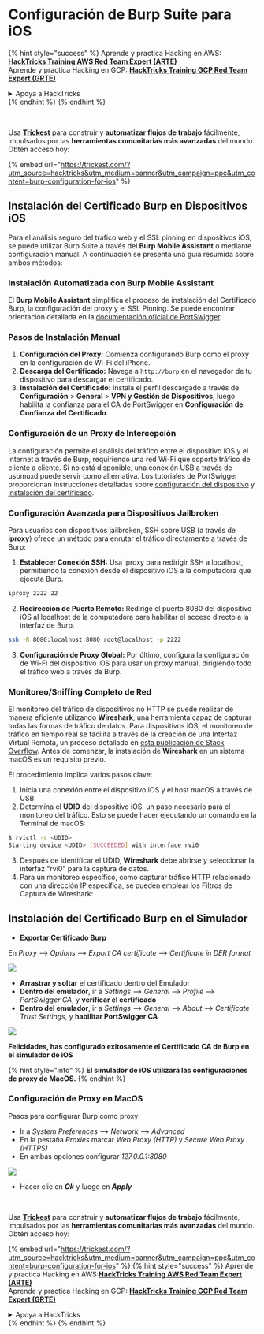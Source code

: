 # Configuración de Burp Suite para iOS

{% hint style="success" %}
Aprende y practica Hacking en AWS:<img src="/.gitbook/assets/arte.png" alt="" data-size="line">[**HackTricks Training AWS Red Team Expert (ARTE)**](https://training.hacktricks.xyz/courses/arte)<img src="/.gitbook/assets/arte.png" alt="" data-size="line">\
Aprende y practica Hacking en GCP: <img src="/.gitbook/assets/grte.png" alt="" data-size="line">[**HackTricks Training GCP Red Team Expert (GRTE)**<img src="/.gitbook/assets/grte.png" alt="" data-size="line">](https://training.hacktricks.xyz/courses/grte)

<details>

<summary>Apoya a HackTricks</summary>

* Revisa los [**planes de suscripción**](https://github.com/sponsors/carlospolop)!
* **Únete al** 💬 [**grupo de Discord**](https://discord.gg/hRep4RUj7f) o al [**grupo de telegram**](https://t.me/peass) o **síguenos** en **Twitter** 🐦 [**@hacktricks\_live**](https://twitter.com/hacktricks\_live)**.**
* **Comparte trucos de hacking enviando PRs a los** [**HackTricks**](https://github.com/carlospolop/hacktricks) y [**HackTricks Cloud**](https://github.com/carlospolop/hacktricks-cloud) repositorios de github.

</details>
{% endhint %}
{% endhint %}

<figure><img src="../../.gitbook/assets/image (48).png" alt=""><figcaption></figcaption></figure>

\
Usa [**Trickest**](https://trickest.com/?utm_source=hacktricks&utm_medium=text&utm_campaign=ppc&utm_term=trickest&utm_content=burp-configuration-for-ios) para construir y **automatizar flujos de trabajo** fácilmente, impulsados por las **herramientas comunitarias más avanzadas** del mundo.\
Obtén acceso hoy:

{% embed url="https://trickest.com/?utm_source=hacktricks&utm_medium=banner&utm_campaign=ppc&utm_content=burp-configuration-for-ios" %}

## Instalación del Certificado Burp en Dispositivos iOS

Para el análisis seguro del tráfico web y el SSL pinning en dispositivos iOS, se puede utilizar Burp Suite a través del **Burp Mobile Assistant** o mediante configuración manual. A continuación se presenta una guía resumida sobre ambos métodos:

### Instalación Automatizada con Burp Mobile Assistant

El **Burp Mobile Assistant** simplifica el proceso de instalación del Certificado Burp, la configuración del proxy y el SSL Pinning. Se puede encontrar orientación detallada en la [documentación oficial de PortSwigger](https://portswigger.net/burp/documentation/desktop/tools/mobile-assistant/installing).

### Pasos de Instalación Manual

1. **Configuración del Proxy:** Comienza configurando Burp como el proxy en la configuración de Wi-Fi del iPhone.
2. **Descarga del Certificado:** Navega a `http://burp` en el navegador de tu dispositivo para descargar el certificado.
3. **Instalación del Certificado:** Instala el perfil descargado a través de **Configuración** > **General** > **VPN y Gestión de Dispositivos**, luego habilita la confianza para el CA de PortSwigger en **Configuración de Confianza del Certificado**.

### Configuración de un Proxy de Intercepción

La configuración permite el análisis del tráfico entre el dispositivo iOS y el internet a través de Burp, requiriendo una red Wi-Fi que soporte tráfico de cliente a cliente. Si no está disponible, una conexión USB a través de usbmuxd puede servir como alternativa. Los tutoriales de PortSwigger proporcionan instrucciones detalladas sobre [configuración del dispositivo](https://support.portswigger.net/customer/portal/articles/1841108-configuring-an-ios-device-to-work-with-burp) y [instalación del certificado](https://support.portswigger.net/customer/portal/articles/1841109-installing-burp-s-ca-certificate-in-an-ios-device).

### Configuración Avanzada para Dispositivos Jailbroken

Para usuarios con dispositivos jailbroken, SSH sobre USB (a través de **iproxy**) ofrece un método para enrutar el tráfico directamente a través de Burp:

1.  **Establecer Conexión SSH:** Usa iproxy para redirigir SSH a localhost, permitiendo la conexión desde el dispositivo iOS a la computadora que ejecuta Burp.

```bash
iproxy 2222 22
```
2.  **Redirección de Puerto Remoto:** Redirige el puerto 8080 del dispositivo iOS al localhost de la computadora para habilitar el acceso directo a la interfaz de Burp.

```bash
ssh -R 8080:localhost:8080 root@localhost -p 2222
```
3. **Configuración de Proxy Global:** Por último, configura la configuración de Wi-Fi del dispositivo iOS para usar un proxy manual, dirigiendo todo el tráfico web a través de Burp.

### Monitoreo/Sniffing Completo de Red

El monitoreo del tráfico de dispositivos no HTTP se puede realizar de manera eficiente utilizando **Wireshark**, una herramienta capaz de capturar todas las formas de tráfico de datos. Para dispositivos iOS, el monitoreo de tráfico en tiempo real se facilita a través de la creación de una Interfaz Virtual Remota, un proceso detallado en [esta publicación de Stack Overflow](https://stackoverflow.com/questions/9555403/capturing-mobile-phone-traffic-on-wireshark/33175819#33175819). Antes de comenzar, la instalación de **Wireshark** en un sistema macOS es un requisito previo.

El procedimiento implica varios pasos clave:

1. Inicia una conexión entre el dispositivo iOS y el host macOS a través de USB.
2. Determina el **UDID** del dispositivo iOS, un paso necesario para el monitoreo del tráfico. Esto se puede hacer ejecutando un comando en la Terminal de macOS:
```bash
$ rvictl -s <UDID>
Starting device <UDID> [SUCCEEDED] with interface rvi0
```
3. Después de identificar el UDID, **Wireshark** debe abrirse y seleccionar la interfaz "rvi0" para la captura de datos.  
4. Para un monitoreo específico, como capturar tráfico HTTP relacionado con una dirección IP específica, se pueden emplear los Filtros de Captura de Wireshark:

## Instalación del Certificado Burp en el Simulador

* **Exportar Certificado Burp**

En _Proxy_ --> _Options_ --> _Export CA certificate_ --> _Certificate in DER format_

![](<../../.gitbook/assets/image (534).png>)

* **Arrastrar y soltar** el certificado dentro del Emulador  
* **Dentro del emulador**, ir a _Settings_ --> _General_ --> _Profile_ --> _PortSwigger CA_, y **verificar el certificado**  
* **Dentro del emulador**, ir a _Settings_ --> _General_ --> _About_ --> _Certificate Trust Settings_, y **habilitar PortSwigger CA**

![](<../../.gitbook/assets/image (1048).png>)

**Felicidades, has configurado exitosamente el Certificado CA de Burp en el simulador de iOS**

{% hint style="info" %}
**El simulador de iOS utilizará las configuraciones de proxy de MacOS.**
{% endhint %}

### Configuración de Proxy en MacOS

Pasos para configurar Burp como proxy:

* Ir a _System Preferences_ --> _Network_ --> _Advanced_  
* En la pestaña _Proxies_ marcar _Web Proxy (HTTP)_ y _Secure Web Proxy (HTTPS)_  
* En ambas opciones configurar _127.0.0.1:8080_

![](<../../.gitbook/assets/image (431).png>)

* Hacer clic en _**Ok**_ y luego en _**Apply**_

<figure><img src="../../.gitbook/assets/image (48).png" alt=""><figcaption></figcaption></figure>

\
Usa [**Trickest**](https://trickest.com/?utm_source=hacktricks&utm_medium=text&utm_campaign=ppc&utm_term=trickest&utm_content=burp-configuration-for-ios) para construir y **automatizar flujos de trabajo** fácilmente, impulsados por las **herramientas comunitarias más avanzadas** del mundo.\
Obtén acceso hoy:

{% embed url="https://trickest.com/?utm_source=hacktricks&utm_medium=banner&utm_campaign=ppc&utm_content=burp-configuration-for-ios" %}
{% hint style="success" %}
Aprende y practica Hacking en AWS:<img src="/.gitbook/assets/arte.png" alt="" data-size="line">[**HackTricks Training AWS Red Team Expert (ARTE)**](https://training.hacktricks.xyz/courses/arte)<img src="/.gitbook/assets/arte.png" alt="" data-size="line">\
Aprende y practica Hacking en GCP: <img src="/.gitbook/assets/grte.png" alt="" data-size="line">[**HackTricks Training GCP Red Team Expert (GRTE)**<img src="/.gitbook/assets/grte.png" alt="" data-size="line">](https://training.hacktricks.xyz/courses/grte)

<details>

<summary>Apoya a HackTricks</summary>

* Revisa los [**planes de suscripción**](https://github.com/sponsors/carlospolop)!  
* **Únete al** 💬 [**grupo de Discord**](https://discord.gg/hRep4RUj7f) o al [**grupo de telegram**](https://t.me/peass) o **síguenos** en **Twitter** 🐦 [**@hacktricks\_live**](https://twitter.com/hacktricks\_live)**.**  
* **Comparte trucos de hacking enviando PRs a los** [**HackTricks**](https://github.com/carlospolop/hacktricks) y [**HackTricks Cloud**](https://github.com/carlospolop/hacktricks-cloud) repositorios de github.

</details>
{% endhint %}
</details>
{% endhint %}
